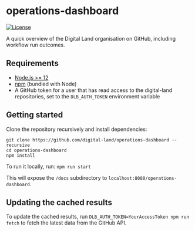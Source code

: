 # operations-dashboard

[![License](https://img.shields.io/github/license/mashape/apistatus.svg)](LICENSE)

A quick overview of the Digital Land organisation on GitHub, including workflow run outcomes.

## Requirements

- [Node.js >= 12](https://nodejs.org/)
- [npm](https://npmjs.com/) (bundled with Node)
- A GitHub token for a user that has read access to the digital-land repositories, set to the `DLB_AUTH_TOKEN` environment variable

## Getting started

Clone the repository recursively and install dependencies:

```
git clone https://github.com/digital-land/operations-dashboard --recursive
cd operations-dashboard
npm install
```

To run it locally, run: `npm run start`

This will expose the `/docs` subdirectory to `localhost:8080/operations-dashboard`.

## Updating the cached results
To update the cached results, run `DLB_AUTH_TOKEN=YourAccessToken npm run fetch` to fetch the latest data from the GitHub API.
